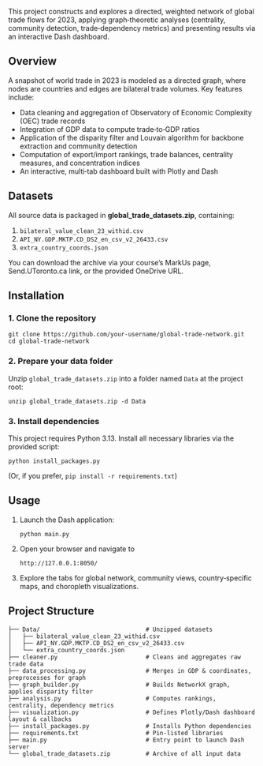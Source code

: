 This project constructs and explores a directed, weighted network of global trade flows for 2023, applying graph‐theoretic analyses (centrality, community detection, trade‐dependency metrics) and presenting results via an interactive Dash dashboard.

## Overview

A snapshot of world trade in 2023 is modeled as a directed graph, where nodes are countries and edges are bilateral trade volumes. Key features include:

* Data cleaning and aggregation of Observatory of Economic Complexity (OEC) trade records
* Integration of GDP data to compute trade‑to‑GDP ratios
* Application of the disparity filter and Louvain algorithm for backbone extraction and community detection
* Computation of export/import rankings, trade balances, centrality measures, and concentration indices
* An interactive, multi‑tab dashboard built with Plotly and Dash  &#x20;

## Datasets

All source data is packaged in **global\_trade\_datasets.zip**, containing:

1. `bilateral_value_clean_23_withid.csv`
2. `API_NY.GDP.MKTP.CD_DS2_en_csv_v2_26433.csv`
3. `extra_country_coords.json`

You can download the archive via your course’s MarkUs page, Send.UToronto.ca link, or the provided OneDrive URL.&#x20;

## Installation

### 1. Clone the repository

```
git clone https://github.com/your‑username/global‑trade‑network.git
cd global-trade-network
```

### 2. Prepare your data folder

Unzip `global_trade_datasets.zip` into a folder named `Data` at the project root:

```
unzip global_trade_datasets.zip -d Data
```

### 3. Install dependencies  
This project requires Python 3.13. Install all necessary libraries via the provided script:  
```
python install_packages.py
```

(Or, if you prefer, `pip install -r requirements.txt`)&#x20;

## Usage

1. Launch the Dash application:

   ```
   python main.py
   ```

2. Open your browser and navigate to

   ```
   http://127.0.0.1:8050/
   ```

3. Explore the tabs for global network, community views, country‑specific maps, and choropleth visualizations.

## Project Structure

```
├── Data/                              # Unzipped datasets
│   ├── bilateral_value_clean_23_withid.csv
│   ├── API_NY.GDP.MKTP.CD_DS2_en_csv_v2_26433.csv
│   └── extra_country_coords.json
├── cleaner.py                         # Cleans and aggregates raw trade data
├── data_processing.py                 # Merges in GDP & coordinates, preprocesses for graph
├── graph_builder.py                   # Builds NetworkX graph, applies disparity filter
├── analysis.py                        # Computes rankings, centrality, dependency metrics
├── visualization.py                   # Defines Plotly/Dash dashboard layout & callbacks
├── install_packages.py                # Installs Python dependencies
├── requirements.txt                   # Pin‑listed libraries
├── main.py                            # Entry point to launch Dash server
└── global_trade_datasets.zip          # Archive of all input data
```
